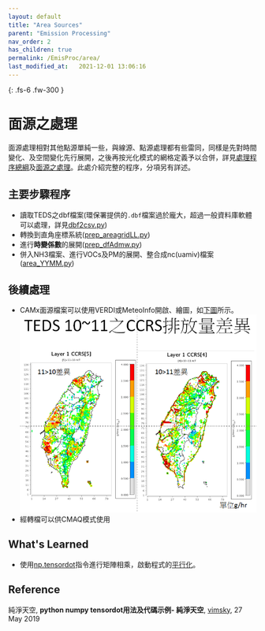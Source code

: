 ```yaml
---
layout: default
title: "Area Sources"
parent: "Emission Processing"
nav_order: 2
has_children: true
permalink: /EmisProc/area/
last_modified_at:   2021-12-01 13:06:16
---
```


{: .fs-6 .fw-300 }

# 面源之處理

面源處理相對其他點源單純一些，與線源、點源處理都有些雷同，同樣是先對時間變化、及空間變化先行展開，之後再按光化模式的網格定義予以合併，詳見[處理程序總綱](https://sinotec2.github.io/Focus-on-Air-Quality/EmsProc/#處理程序總綱)及[面源之處理](https://sinotec2.github.io/Focus-on-Air-Quality/EmisProc/area/)。此處介紹完整的程序，分項另有詳述。

## 主要步驟程序
- 讀取TEDS之dbf檔案(環保署提供的`.dbf`檔案過於龐大，超過一般資料庫軟體可以處理，詳見[dbf2csv.py](https://sinotec2.github.io/Focus-on-Air-Quality/EmisProc/dbf2csv.py/))
- 轉換到直角座標系統([prep_areagridLL.py](https://sinotec2.github.io/Focus-on-Air-Quality/EmisProc/area/prep_areagridLL/))
- 進行**時變係數**的展開([prep_dfAdmw.py](https://sinotec2.github.io/Focus-on-Air-Quality/EmisProc/area/prep_TimVar/))
- 併入NH3檔案、進行VOCs及PM的展開、整合成nc(uamiv)檔案([area_YYMM.py](https://sinotec2.github.io/Focus-on-Air-Quality/EmisProc/area/area_YYMMinc/))

## 後續處理
- CAMx面源檔案可以使用VERDI或MeteoInfo開啟、繪圖，如[下圖](https://github.com/sinotec2/Focus-on-Air-Quality/raw/main/assets/images/teds10-11CCRS.PNG)所示。
![](https://github.com/sinotec2/Focus-on-Air-Quality/raw/main/assets/images/teds10-11CCRS.PNG)
- 經轉檔可以供CMAQ模式使用

## What's Learned
- 使用[np.tensordot](https://vimsky.com/zh-tw/examples/usage/python-numpy.tensordot.html)指令進行矩陣相乘，啟動程式的[平行化](https://sinotec2.github.io/Focus-on-Air-Quality/EmsProc/#numpyscipy的平行運作)。

## Reference
純淨天空, **python numpy tensordot用法及代碼示例- 純淨天空**, [vimsky](https://vimsky.com/zh-tw/examples/usage/python-numpy.tensordot.html), 27 May 2019